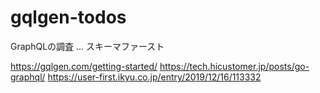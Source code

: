 # gqlgen-todos

GraphQLの調査 ... スキーマファースト

https://gqlgen.com/getting-started/
https://tech.hicustomer.jp/posts/go-graphql/
https://user-first.ikyu.co.jp/entry/2019/12/16/113332